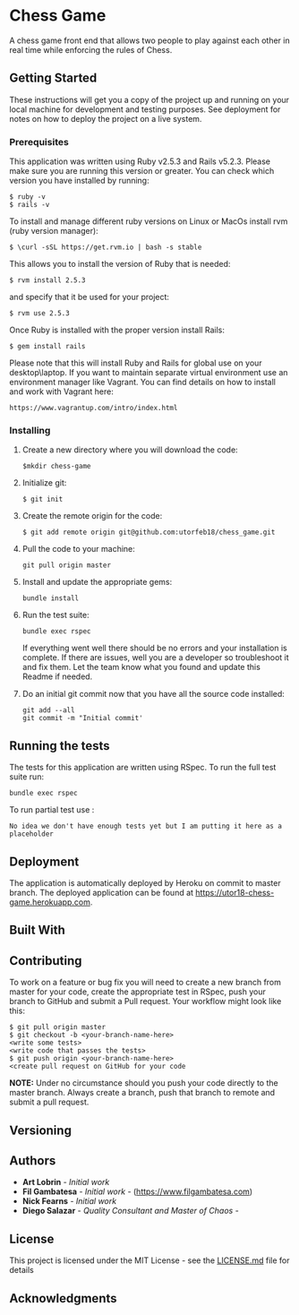# Chess Game

A chess game front end that allows two people to play against each other in real time while enforcing the rules of Chess.  

## Getting Started

These instructions will get you a copy of the project up and running on your local machine for development and testing purposes. See deployment for notes on how to deploy the project on a live system.

### Prerequisites

This application was written using Ruby v2.5.3 and Rails v5.2.3.  Please make sure you are running this version or greater.
You can check which version you have installed by running:

```
$ ruby -v
$ rails -v
```

To install and manage different ruby versions on Linux or MacOs install rvm (ruby version manager):

```
$ \curl -sSL https://get.rvm.io | bash -s stable
```

This allows you to install the version of Ruby that is needed:

```
$ rvm install 2.5.3
```

and specify that it be used for your project:

```
$ rvm use 2.5.3
```

Once Ruby is installed with the proper version install Rails:

```
$ gem install rails
 ```
 
 Please note that this will install Ruby and Rails for global use on your desktop\laptop.  If you want to maintain separate virtual environment
 use an environment manager like Vagrant.  You can find details on how to install and work with Vagrant here:
 
 ```
 https://www.vagrantup.com/intro/index.html
 ```
 
### Installing

1. Create a new directory where you will download the code:

    ```
    $mkdir chess-game
    ```

2. Initialize git:

    ```
    $ git init
    ```

3.  Create the remote origin for the code:

    ```
    $ git add remote origin git@github.com:utorfeb18/chess_game.git
    ```

4.  Pull the code to your machine:

    ```
    git pull origin master
    ```

5.  Install and update the appropriate gems:

    ```
    bundle install
    ```

6.  Run the test suite:

    ```
    bundle exec rspec
    ```
    
    If everything went well there should be no errors and your installation is complete.  If there are issues, well
    you are a developer so troubleshoot it and fix them.  Let the team know what you found and update this Readme if needed.
 
7.  Do an initial git commit now that you have all the source code installed:

    ```
    git add --all
    git commit -m "Initial commit'
    ```



## Running the tests

The tests for this application are written using RSpec.  To run the full test suite run:

```
bundle exec rspec
```

To run partial test use :

```
No idea we don't have enough tests yet but I am putting it here as a placeholder
```

## Deployment

The application is automatically deployed by Heroku on commit to master branch.  The deployed application can be found at 
<https://utor18-chess-game.herokuapp.com>.


## Built With

## Contributing

To work on a feature or bug fix you will need to create a new branch from master for your code, create the appropriate
test in RSpec, push your branch to GitHub and submit a Pull request.  Your workflow might look like this:

```
$ git pull origin master
$ git checkout -b <your-branch-name-here>
<write some tests>
<write code that passes the tests>
$ git push origin <your-branch-name-here>
<create pull request on GitHub for your code
```

**NOTE:** Under no circumstance should you push your code directly to the master branch.  Always create a branch, push that branch
to remote and submit a pull request. 

## Versioning

## Authors

* **Art Lobrin** - *Initial work*
* **Fil Gambatesa** - *Initial work* - (https://www.filgambatesa.com)
* **Nick Fearns** - *Initial work*
* **Diego Salazar** - *Quality Consultant and Master of Chaos* - 

## License

This project is licensed under the MIT License - see the [LICENSE.md](LICENSE.md) file for details

## Acknowledgments


